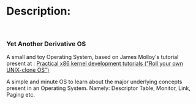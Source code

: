 <head>
<title>vadOS: A Clone Toy OS</title>
</head>
<body>
<h1>Description:</h1>
<br>
<h3>Yet Another Derivative OS</h3>
<p>
A small and toy Operating System, based on James Molloy's tutorial<br>
present at : <a href="http://www.jamesmolloy.co.uk/tutorial_html/index.html">Practical x86 kernel development tutorials ("Roll your own UNIX-clone OS")</a>

A simple and minute OS to learn about the major underlying concepts<br>
present in an Operating System.
Namely: Descriptor  Table, Monitor, Link, Paging etc.</p>

</body>
</html>
